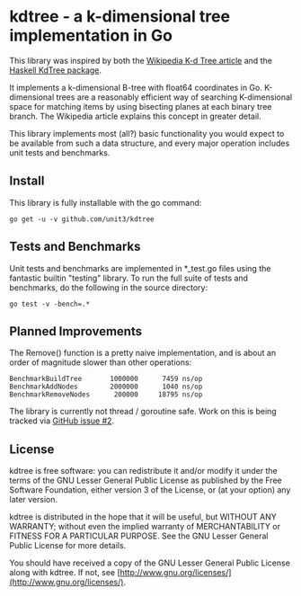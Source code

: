 kdtree - a k-dimensional tree implementation in Go
===================================================

This library was inspired by both the [Wikipedia K-d Tree article](http://en.wikipedia.org/wiki/K-d_tree)
and the [Haskell KdTree package](http://hackage.haskell.org/package/KdTree).

It implements a k-dimensional B-tree with float64 coordinates in Go. K-dimensional trees are a reasonably efficient
way of searching K-dimensional space for matching items by using bisecting planes at each binary tree branch.
The Wikipedia article explains this concept in greater detail.

This library implements most (all?) basic functionality you would expect to be available from such a
data structure, and every major operation includes unit tests and benchmarks.

Install
-------

This library is fully installable with the go command:

	go get -u -v github.com/unit3/kdtree

Tests and Benchmarks
--------------------

Unit tests and benchmarks are implemented in *_test.go files using the fantastic builtin
"testing" library. To run the full suite of tests and benchmarks, do the following in the source
directory:

	go test -v -bench=.*

Planned Improvements
--------------------

The Remove() function is a pretty naive implementation, and is about an order of magnitude slower
than other operations:

	BenchmarkBuildTree       1000000      7459 ns/op
	BenchmarkAddNodes        2000000      1040 ns/op
	BenchmarkRemoveNodes      200000     18795 ns/op

The library is currently not thread / goroutine safe. Work on this is being tracked via
[GitHub issue #2](https://github.com/unit3/kdtree/issues/2).

License
-------

kdtree is free software: you can redistribute it and/or modify
it under the terms of the GNU Lesser General Public License as published by
the Free Software Foundation, either version 3 of the License, or
(at your option) any later version.

kdtree is distributed in the hope that it will be useful,
but WITHOUT ANY WARRANTY; without even the implied warranty of
MERCHANTABILITY or FITNESS FOR A PARTICULAR PURPOSE.  See the
GNU Lesser General Public License for more details.

You should have received a copy of the GNU Lesser General Public License
along with kdtree.  If not, see [http://www.gnu.org/licenses/](http://www.gnu.org/licenses/).

